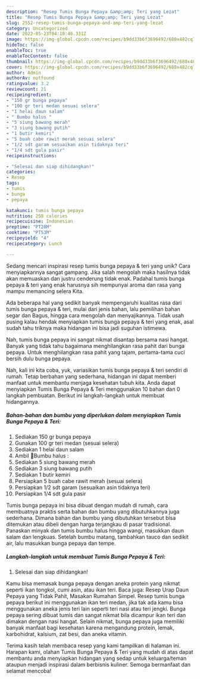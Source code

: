 ```yaml
---
description: "Resep Tumis Bunga Pepaya &amp;amp; Teri yang Lezat"
title: "Resep Tumis Bunga Pepaya &amp;amp; Teri yang Lezat"
slug: 2552-resep-tumis-bunga-pepaya-and-amp-teri-yang-lezat
category: Uncategorized
date: 2022-05-23T04:10:40.331Z
image: https://img-global.cpcdn.com/recipes/b9dd33b6f3696492/680x482cq70/tumis-bunga-pepaya-teri-foto-resep-utama.jpg
hideToc: false
enableToc: true
enableTocContent: false
thumbnail: https://img-global.cpcdn.com/recipes/b9dd33b6f3696492/680x482cq70/tumis-bunga-pepaya-teri-foto-resep-utama.jpg
cover: https://img-global.cpcdn.com/recipes/b9dd33b6f3696492/680x482cq70/tumis-bunga-pepaya-teri-foto-resep-utama.jpg
author: Admin
authorAv: notfound
ratingvalue: 3.2
reviewcount: 21
recipeingredient:
- "150 gr bunga pepaya"
- "100 gr teri medan sesuai selera"
- "1 helai daun salam"
- " Bumbu halus "
- "5 siung bawang merah"
- "3 siung bawang putih"
- "1 butir kemiri"
- "5 buah cabe rawit merah sesuai selera"
- "1/2 sdt garam sesuaikan asin tidaknya teri"
- "1/4 sdt gula pasir"
recipeinstructions:

- "Selesai dan siap dihidangkan!"
categories:
- Resep
tags:
- tumis
- bunga
- pepaya

katakunci: tumis bunga pepaya 
nutrition: 258 calories
recipecuisine: Indonesian
preptime: "PT28M"
cooktime: "PT53M"
recipeyield: "4"
recipecategory: Lunch

---
```





Sedang mencari inspirasi resep tumis bunga pepaya &amp; teri yang unik? Cara menyiapkannya sangat gampang. Jika salah mengolah maka hasilnya tidak akan memuaskan dan justru cenderung tidak enak. Padahal tumis bunga pepaya &amp; teri yang enak harusnya sih mempunyai aroma dan rasa yang mampu memancing selera Kita.





Ada beberapa hal yang sedikit banyak mempengaruhi kualitas rasa dari tumis bunga pepaya &amp; teri, mulai dari jenis bahan, lalu pemilihan bahan segar dan Bagus, hingga cara mengolah dan menyajikannya. Tidak usah pusing kalau hendak menyiapkan tumis bunga pepaya &amp; teri yang enak,      asal sudah tahu triknya maka hidangan ini bisa jadi suguhan istimewa.














Nah, tumis bunga pepaya ini sangat nikmat disantap bersama nasi hangat. Banyak yang tidak tahu bagaimana menghilangkan rasa pahit dari bunga pepaya. Untuk menghilangkan rasa pahit yang tajam, pertama-tama cuci bersih dulu bunga pepaya.






Nah, kali ini kita coba, yuk, variasikan tumis bunga pepaya &amp; teri sendiri di rumah. Tetap berbahan yang sederhana, hidangan ini dapat memberi manfaat untuk membantu menjaga kesehatan tubuh kita. Anda dapat menyiapkan Tumis Bunga Pepaya &amp; Teri menggunakan 10 bahan dan 0 langkah pembuatan. Berikut ini langkah-langkah untuk membuat hidangannya.

<!--inarticleads1-->

##### Bahan-bahan dan bumbu yang diperlukan dalam menyiapkan Tumis Bunga Pepaya &amp; Teri:

1. Sediakan 150 gr bunga pepaya
1. Gunakan 100 gr teri medan (sesuai selera)
1. Sediakan 1 helai daun salam
1. Ambil  🌾Bumbu halus :
1. Sediakan 5 siung bawang merah
1. Sediakan 3 siung bawang putih
1. Sediakan 1 butir kemiri
1. Persiapkan 5 buah cabe rawit merah (sesuai selera)
1. Persiapkan 1/2 sdt garam (sesuaikan asin tidaknya teri)
1. Persiapkan 1/4 sdt gula pasir


Tumis bunga pepaya ini bisa dibuat dengan mudah di rumah, cara membuatnya praktis serta bahan dan bumbu yang dibutuhkannya juga sederhana. Dimana bahan dan bumbu yang dibutuhkan tersebut bisa ditemukan atau dibeli dengan harga terjangkau di pasar tradisional. Panaskan minyak dan tumis bumbu halus hingga wangi, masukkan daun salam dan lengkuas. Setelah bumbu matang, tambahkan tauco dan sedikit air, lalu masukkan bunga pepaya dan tempe. 

<!--inarticleads2-->

##### Langkah-langkah untuk membuat Tumis Bunga Pepaya &amp; Teri:


1. Selesai dan siap dihidangkan!

Kamu bisa memasak bunga pepaya dengan aneka protein yang nikmat seperti ikan tongkol, cumi asin, atau ikan teri. Baca juga: Resep Urap Daun Pepaya yang Tidak Pahit, Masakan Rumahan Simpel. Resep tumis bunga pepaya berikut ini menggunakan ikan teri medan, jika tak ada kamu bisa menggunakan aneka jenis teri lain seperti teri nasi atau teri jengki. Bunga pepaya sering dibuat tumis dan sangat nikmat bila dicampur ikan teri dan dimakan dengan nasi hangat. Selain nikmat, bunga pepaya juga memiliki banyak manfaat bagi kesehatan karena mengandung protein, lemak, karbohidrat, kalsium, zat besi, dan aneka vitamin. 

Terima kasih telah membaca resep yang kami tampilkan di halaman ini. Harapan kami, olahan Tumis Bunga Pepaya &amp; Teri yang mudah di atas dapat membantu anda menyiapkan hidangan yang sedap untuk keluarga/teman ataupun menjadi inspirasi dalam berbisnis kuliner. Semoga bermanfaat dan selamat mencoba!
